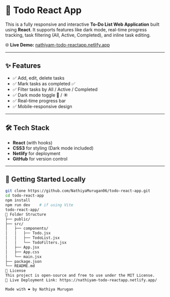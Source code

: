 # 📝 Todo React App

This is a fully responsive and interactive **To-Do List Web Application** built using **React**. It supports features like dark mode, real-time progress tracking, task filtering (All, Active, Completed), and inline task editing.

🌐 **Live Demo:** [nathiyam-todo-reactapp.netlify.app](https://nathiyam-todo-reactapp.netlify.app/)

---

## ✨ Features

- ✅ Add, edit, delete tasks
- ✅ Mark tasks as completed ✅
- ✅ Filter tasks by All / Active / Completed
- ✅ Dark mode toggle 🌙 / ☀️
- ✅ Real-time progress bar
- ✅ Mobile-responsive design

---

## 🛠️ Tech Stack

- **React** (with hooks)
- **CSS3** for styling (Dark mode included)
- **Netlify** for deployment
- **GitHub** for version control

---

## 🚀 Getting Started Locally

```bash
git clone https://github.com/NathiyaMurugan06/todo-react-app.git
cd todo-react-app
npm install
npm run dev    # if using Vite
todo-react-app/
📁 Folder Structure
├── public/
├── src/
│   ├── components/
│   │   ├── Todo.jsx
│   │   ├── TodoList.jsx
│   │   └── TodoFilters.jsx
│   ├── App.jsx
│   ├── App.css
│   └── main.jsx
├── package.json
└── README.md
📃 License
This project is open-source and free to use under the MIT License.
🔗 Live Deployment Link: https://nathiyam-todo-reactapp.netlify.app/

Made with ❤️ by Nathiya Murugan


